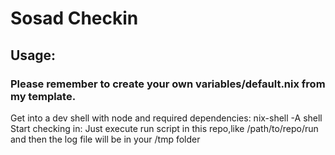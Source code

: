 # Sosad Checkin

## Usage: 
### Please remember to create your own variables/default.nix from my template.
Get into a dev shell with node and required dependencies: nix-shell -A shell  
Start checking in: Just execute run script in this repo,like /path/to/repo/run and then the log file will be in your /tmp folder

